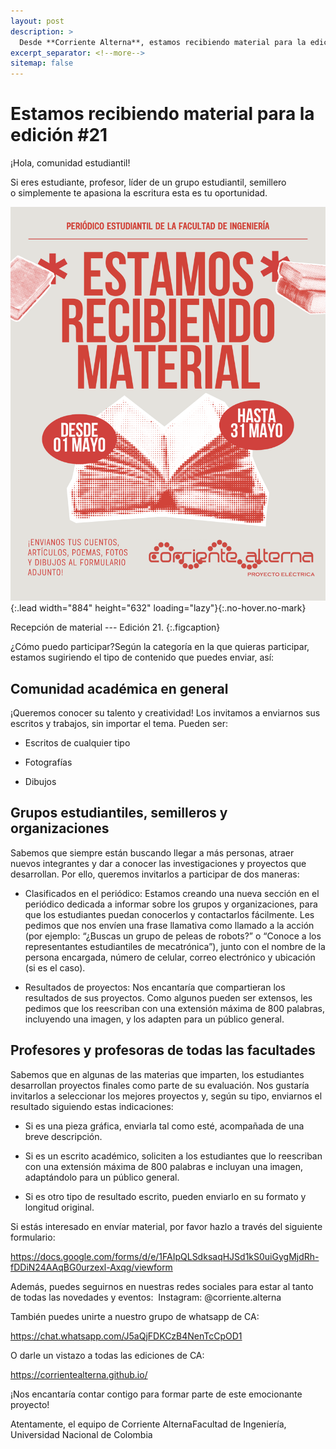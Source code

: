 ```yaml
---
layout: post
description: > 
  Desde **Corriente Alterna**, estamos recibiendo material para la edición #21. Invitamos a estudiantes, profesores, grupos estudiantiles, semilleros y apasionados por la escritura a participar enviando escritos, fotografías, dibujos, resultados de proyectos o clasificados para nuestra nueva sección. Los profesores también pueden compartir los mejores trabajos de sus estudiantes. Todo el material debe ser enviado a través de nuestro formulario oficial. ¡Anímate a ser parte de este emocionante proyecto!
excerpt_separator: <!--more-->
sitemap: false
---
```


# Estamos recibiendo material para la edición #21  

¡Hola, comunidad estudiantil! 
 
Si eres estudiante, profesor, líder de un grupo estudiantil, semillero o simplemente te apasiona la escritura esta es tu oportunidad.

![](/assets\img\publicaciones\recepcion_material.png){:.lead width="884" height="632" loading="lazy"}{:.no-hover.no-mark}

Recepción de material --- Edición 21.
{:.figcaption} 

¿Cómo puedo participar?Según la categoría en la que quieras participar, estamos sugiriendo el tipo de contenido que puedes enviar, así:

## Comunidad académica en general 

¡Queremos conocer su talento y creatividad! Los invitamos a enviarnos sus escritos y trabajos, sin importar el tema. Pueden ser:

- Escritos de cualquier tipo

- Fotografías

- Dibujos

## Grupos estudiantiles, semilleros y organizaciones 

Sabemos que siempre están buscando llegar a más personas, atraer nuevos integrantes y dar a conocer las investigaciones y proyectos que desarrollan. Por ello, queremos invitarlos a participar de dos maneras:

- Clasificados en el periódico: Estamos creando una nueva sección en el periódico dedicada a informar sobre los grupos y organizaciones, para que los estudiantes puedan conocerlos y contactarlos fácilmente. Les pedimos que nos envíen una frase llamativa como llamado a la acción (por ejemplo: “¿Buscas un grupo de peleas de robots?” o “Conoce a los representantes estudiantiles de mecatrónica”), junto con el nombre de la persona encargada, número de celular, correo electrónico y ubicación (si es el caso).

- Resultados de proyectos: Nos encantaría que compartieran los resultados de sus proyectos. Como algunos pueden ser extensos, les pedimos que los reescriban con una extensión máxima de 800 palabras, incluyendo una imagen, y los adapten para un público general.

## Profesores y profesoras de todas las facultades

Sabemos que en algunas de las materias que imparten, los estudiantes desarrollan proyectos finales como parte de su evaluación. Nos gustaría invitarlos a seleccionar los mejores proyectos y, según su tipo, enviarnos el resultado siguiendo estas indicaciones:

- Si es una pieza gráfica, enviarla tal como esté, acompañada de una breve descripción.

- Si es un escrito académico, soliciten a los estudiantes que lo reescriban con una extensión máxima de 800 palabras e incluyan una imagen, adaptándolo para un público general.

- Si es otro tipo de resultado escrito, pueden enviarlo en su formato y longitud original. 

Si estás interesado en envíar material, por favor hazlo a través del siguiente formulario:

https://docs.google.com/forms/d/e/1FAIpQLSdksaqHJSd1kS0uiGygMjdRh-fDDiN24AAqBG0urzexl-Axqg/viewform

Además, puedes seguirnos en nuestras redes sociales para estar al tanto de todas las novedades y eventos:  Instagram: @corriente.alterna

También puedes unirte a nuestro grupo de whatsapp de CA:

https://chat.whatsapp.com/J5aQjFDKCzB4NenTcCpOD1

O darle un vistazo a todas las ediciones de CA:

https://corrientealterna.github.io/

¡Nos encantaría contar contigo para formar parte de este emocionante proyecto!

Atentamente, el equipo de Corriente AlternaFacultad de Ingeniería, Universidad Nacional de Colombia

